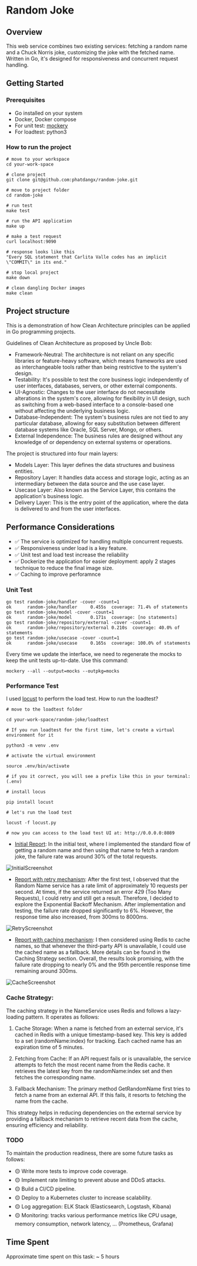 # Random Joke

## Overview

This web service combines two existing services: fetching a random name and a Chuck Norris joke, customizing the joke with the fetched name. Written in Go, it's designed for responsiveness and concurrent request handling.

## Getting Started

### Prerequisites
- Go installed on your system
- Docker, Docker compose
- For unit test: [mockery](https://vektra.github.io/mockery/latest/)
- For loadtest: python3

### How to run the project

```
# move to your workspace
cd your-work-space

# clone project
git clone git@github.com:phatdangx/random-joke.git

# move to project folder
cd random-joke

# run test
make test

# run the API application
make up

# make a test request
curl localhost:9090

# response looks like this
"Every SQL statement that Carlita Valle codes has an implicit \"COMMIT\" in its end."

# stop local project
make down

# clean dangling Docker images
make clean
```

## Project structure
This is a demonstration of how Clean Architecture principles can be applied in Go programming projects.

Guidelines of Clean Architecture as proposed by Uncle Bob:

- Framework-Neutral: The architecture is not reliant on any specific libraries or feature-heavy software, which means frameworks are used as interchangeable tools rather than being restrictive to the system's design.
- Testability: It's possible to test the core business logic independently of user interfaces, databases, servers, or other external components.
- UI-Agnostic: Changes to the user interface do not necessitate alterations in the system's core, allowing for flexibility in UI design, such as switching from a web-based interface to a console-based one without affecting the underlying business logic.
- Database-Independent: The system's business rules are not tied to any particular database, allowing for easy substitution between different database systems like Oracle, SQL Server, Mongo, or others.
- External Independence: The business rules are designed without any knowledge of or dependency on external systems or operations.


The project is structured into four main layers:

- Models Layer: This layer defines the data structures and business entities.
- Repository Layer: It handles data access and storage logic, acting as an intermediary between the data source and the use case layer.
- Usecase Layer: Also known as the Service Layer, this contains the application's business logic.
- Delivery Layer: This is the entry point of the application, where the data is delivered to and from the user interfaces.

## Performance Considerations

- ✅ The service is optimized for handling multiple concurrent requests.
- ✅ Responsiveness under load is a key feature.
- ✅ Unit test and load test increase the reliability
- ✅ Dockerize the application for easier deployment: apply 2 stages technique to reduce the final image size.
- ✅ Caching to improve perforamnce

### Unit Test

```
go test random-joke/handler -cover -count=1
ok      random-joke/handler     0.455s  coverage: 71.4% of statements
go test random-joke/model -cover -count=1
ok      random-joke/model       0.171s  coverage: [no statements]
go test random-joke/repository/external -cover -count=1
ok      random-joke/repository/external 0.210s  coverage: 40.0% of statements
go test random-joke/usecase -cover -count=1
ok      random-joke/usecase     0.165s  coverage: 100.0% of statements
```

Every time we update the interface, we need to regenerate the mocks to keep the unit tests up-to-date. Use this command:

```
mockery --all --output=mocks --outpkg=mocks
```

### Performance Test

I used [locust](https://locust.io/) to perform the load test. How to run the loadtest?

```
# move to the loadtest folder

cd your-work-space/random-joke/loadtest

# If you run loadtest for the first time, let's create a virtual environment for it

python3 -m venv .env

# activate the virtual environment

source .env/bin/activate

# if you it correct, you will see a prefix like this in your terminal: (.env)

# install locus

pip install locust

# let's run the load test

locust -f locust.py

# now you can access to the load test UI at: http://0.0.0.0:8089

```

- [Initial Report](./loadtest/report_initial_test.html): In the initial test, where I implemented the standard flow of getting a random name and then using that name to fetch a random joke, the failure rate was around 30% of the total requests.

![InitialScreenshot](./asset/initial.png)

- [Report with retry mechanism](./loadtest/report_after_retry.html): After the first test, I observed that the Random Name service has a rate limit of approximately 10 requests per second. At times, if the service returned an error 429 (Too Many Requests), I could retry and still get a result. Therefore, I decided to explore the Exponential Backoff Mechanism. After implementation and testing, the failure rate dropped significantly to 6%. However, the response time also increased, from 300ms to 8000ms.

![RetryScreenshot](./asset/retry.png)

- [Report with caching mechanism](./loadtest/report_with_redis_cache.html): I then considered using Redis to cache names, so that whenever the third-party API is unavailable, I could use the cached name as a fallback. More details can be found in the Caching Strategy section. Overall, the results look promising, with the failure rate dropping to nearly 0% and the 95th percentile response time remaining around 300ms.

![CacheScreenshot](./asset/cache.png)

### Cache Strategy:
The caching strategy in the NameService uses Redis and follows a lazy-loading pattern. It operates as follows:

1. Cache Storage: When a name is fetched from an external service, it's cached in Redis with a unique timestamp-based key. This key is added to a set (randomName:index) for tracking. Each cached name has an expiration time of 5 minutes.

2. Fetching from Cache: If an API request fails or is unavailable, the service attempts to fetch the most recent name from the Redis cache. It retrieves the latest key from the randomName:index set and then fetches the corresponding name.

3. Fallback Mechanism: The primary method GetRandomName first tries to fetch a name from an external API. If this fails, it resorts to fetching the name from the cache.

This strategy helps in reducing dependencies on the external service by providing a fallback mechanism to retrieve recent data from the cache, ensuring efficiency and reliability.

### TODO

To maintain the production readiness, there are some future tasks as follows:

- 🟡 Write more tests to improve code coverage.
- 🟡 Implement rate limiting to prevent abuse and DDoS attacks.
- 🟡 Build a CI/CD pipeline.
- 🟡 Deploy to a Kubernetes cluster to increase scalability.
- 🟡 Log aggregation: ELK Stack (Elasticsearch, Logstash, Kibana)
- 🟡 Monitoring: tracks various performance metrics like CPU usage, memory consumption, network latency, ... (Prometheus, Grafana) 

## Time Spent
Approximate time spent on this task: ~ 5 hours